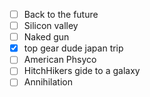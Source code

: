 - [ ] Back to the future
- [ ] Silicon valley
- [ ] Naked gun
- [x] top gear dude japan trip
- [ ] American Phsyco
- [ ] HitchHikers gide to a galaxy
- [ ] Annihilation

